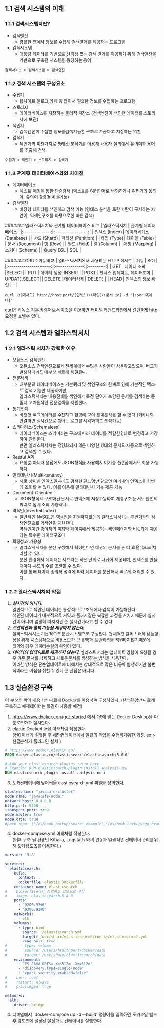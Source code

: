 ## 1.1 검색 시스템의 이해

### 1.1.1 검색시스템이란?
- 검색엔진
  - 광활한 웹에서 정보를 수집해 검색결과를 제공하는 프로그램
- 검색시스템
  - 대용량 데이터를 기반으로 신뢰성 있는 검색 결과를 제공하기 위해 검색엔진을 기반으로 구축된 시스템을 통칭하는 용어
~~~
검색서비스 > 검색시스템 > 검색엔진
~~~

### 1.1.2 검색 시스템의 구성요소
- 수집기
  - 웹사이트,블로그,카페 등 웹이서 필요한 정보를 수집하는 프로그램
- 스토리지
  - 데이터베이스를 저장하는 물리적 저장소 (검색엔진이 색인한 데이터를 스토리지에 보관)
- 색인기
  - 검색엔진이 수집한 정보를검색가능한 구조로 가공하고 저장하는 역할
- 검색기
  - 색인기와 마찬가지로 형태소 분석기를 이용해 사용자 질의에서 유의미한 용어를 추출해 검색

~~~
수집기 > 색인기 > 스토리지 > 검색기
~~~

### 1.1.3 관계형 데이터베이스와의 차이점
- 데이터베이스
  - 텍스트 매칭을 통한 단순검색 (텍스트를 여러단어로 변형하거나 여러개의 동의어, 유의어 활용검색 불가능)
- 검색엔진
  - 비정형 데이터를 색인하고 검색 가능 (형태소 분석을 토한 사람이 구사하는 자연어, 역색인구조를 바탕으로한 빠른 검색)


####### 엘라스틱서치와 관계형 데이터배이스 비교
|     엘라스틱서치     |    관계형 데이터베이스     |
|:--------------:|:-----------------:|
|  인덱스 (Index)   | 데이터베이스 (Database) |
|   샤드 (Shard)   |  파티션 (Partition)  |
|   타입 (Type)    |    테이블 (Table)    |
| 문서 (Document)  |      행 (Row)      |
|   필드 (Field)   |    열 (Column)     |
|  매핑 (Mapping)  |   스키마 (Schema)    |
|   Query DSL    |        SQL        |

####### CRUD 기능비교
| 엘라스틱서치에서 사용하는 HTTP 메서드 |       기능        | SQL|
|:----------------------:|:---------------:|:---------:|
|          GET           |     데이터 조회      |SELECT|
|          PUT           |     데이터 생성      |INSERT|
|          POST          | 인덱스 업데이트, 데이터조회 | UPDATE,SELECT|
|         DELETE         |      데이터삭제      |  DELETE  |
|          HEAD          |   인덱스의 정보 확인    |  -  |


    curl -X(메서드) http://host:port/(인덱스)/(타입)/(문서 id) -d '{json 데이터}'
curl은 리녹스 기본 명령어로서 이것을 이용하면 터미널 커맨드라인에서 간단하게 http요청을 보낼수 있다.  

## 1.2 검색 시스템과 엘라스틱서치

### 1.2.1 엘라스틱 서치가 강력한 이유
- 오픈소스 검색엔진
  - 오픈소스 검색엔진으로서 전세계에서 수많은 사람들이 사용하고있으며, 버그가 발생하더라도 대부분 빠르게 해결된다.
- 전문검색
  - 대부분의 데이터베이스는 기본쿼리 및 색인구조의 한계로 인해 기본적인 텍스트 검색 기능만 제공하지만,  
  엘라스틱서치는 내용전체를 색인해서 특정 단어가 포함된 문서를 검색하는 등 좀더 고차원적인 전문검색을 지원한다.
- 통계분석
  - 비정형 로그데이터를 수집하고 한곳에 모아 통계분석을 할 수 있다 (키바나와 연결하면 실시간으로 쌓이는 로그를 시각화하고 분석가능)
- 스키마리스(Schemaless)
  - 데이터베이스는 스키마라는 구조에 따라 데이터를 적합한형태로 변경하고 저장하여 관리한다.  
  반면 엘라스틱서치는 정형화되지 않은 다양한 형태의 문서도 자동으로 색인하고 검색할 수 있다.
- Restful API
  - 요청뿐 아니라 응답에도 JSON형식을 사용해서 이기종 플랫폼에서도 이용 가능하다.
- 멀티테넌시(Multi-tenancy)
  - 서로 상이한 인덱스일지라도 검색한 필드명만 같으면 여러개의 인덱스를 한번에 조회할 수 있다. 이를 이용해 멀티테넌시 기능 제공 가능  
- Document-Oriented
  - JSON형식의 구조화된 문서로 인덱스에 저장가능하여 계층구조 문서도 한번의 쿼리로 쉽게 조회 가능하다.
- 역색인(Inverted Index)
  - 일반적인 NoSQL은 역색인을 지원하지않는데 엘라스틱서치는 루씬기반의 검색엔진으로 역색인을 지원한다.  
  역색인이란 종이책의 마지막 페이지에서 제공하는 색인페이지와 비슷하게 제공되는 특수한 데이터구조다
- 확장성과 가용성
  - 엘라스틱서치를 분산 구성해서 확장한다면 대량의 문서를 좀 더 효율적으로 처리할 수 있다.  
  분산 환경에서 데이터는 샤드라는 작은 단위로 나뉘어 제공되며, 인덱스를 만들때마다 샤드의 수를 조절할 수 있다.  
  이를 통해 데이터 종류와 성격에 따라 데이터를 분산해서 빠르게 처리할 수 있다.
  
### 1.2.2 엘라스틱서치의 약점
1. ***실시간이 아니다.***  
일반적으로 색인된 데이터는 통상적으로 1초뒤에나 검색이 가능해진다.  
색인된 데이터가 내부적으로 커밋과 플러시같은 복잡한 과정을 거치기때문에 실시간이 아니며 엄밀히 따지자면 준 실시간이라고 할 수 있다.
2. ***트랜잭션과 롤백 기능을 제공하지 않는다.***  
엘라스틱서치는 기본적으로 분산시스템으로 구성된다. 전체적인 클러스터의 성능향상을 위해 시스템적으로 비용소모가 큰 롤백과 트랜잭션을 지원하지않기때문에  
최악의 경우 데이터손실의 위험이 있다.
3. ***데이터의 업데이트를 제공하지 않는다.***
엘라스틱서치는 업데이트 명령이 요청될 경우 기존 문서를 삭제하고 새로운문서를 생성하는 방식을 사용한다.  
이러한 방식은 단순업데이트에 비해서는 상대적으로 많은 비용이 발생하지만 불변적이라는 이점을 취할수 있어 큰 단점은 아니다.

## 1.3 실습환경 구축
이 부분은 책의 내용과는 다르게 Docker를 이용하여 구성하였다. (실습환경만 다르게 구축하고 예제데이터는 똑같이 사용할 예정)
1. https://www.docker.com/get-started 에서 OS에 맞는 Docker Desktop을 다운로드하고 설치한다.
2. elastic.Dockerfile을 아래처럼 작성한다.  
   (컨테이너가 실행된 후 해당컨테이너에서 일련의 작업을 수행하기위한 과정. ex > 한글분석기 플러그인 설치 )
~~~dockerfile
# https://www.docker.elastic.co/
FROM docker.elastic.co/elasticsearch/elasticsearch:8.0.0

# Add your elasticsearch plugins setup here
# Example: RUN elasticsearch-plugin install analysis-icu
RUN elasticsearch-plugin install analysis-nori

~~~
3. 도커컨테이너에 덮어씌울 elasticsearch.yml 파일을 정의한다.
~~~yaml
cluster.name: "javacafe-cluster"
node.name: "javacafe-node1"
network.host: 0.0.0.0
http.port: 9200
transport.port: 9300
node.master: true
node.data: true
#path.repo: ["/es/book_backup/search_example","/es/book_backup/agg_example"]

~~~
4. docker-compose.yml 아래처럼 작성한다.  
   (이후 구축 될 환경인 Kibana, Logstash 와의 연동과 일괄적인 컨테이너 관리를위해 도커컴포즈를 이용한다.)
~~~yaml
version: '3.8'

services:
  elasticsearch:
    build:
      context: .
      dockerfile: elastic.Dockerfile
    container_name: elasticsearch
#    Dockerfile에서 정의하고 있으므로 주석
#    image: elasticsearch:6.4.3
    ports:
      - "9200:9200"
      - "9300:9300"
    networks:
      - elk
    volumes:
      - type: bind
        source: ./elasticsearch.yml
        target: /usr/share/elasticsearch/config/elasticsearch.yml
        read_only: true
#      - type: volume
#        source: /Users/healthport/docker/data
#        target: /usr/share/elasticsearch/data
    environment:
      - "ES_JAVA_OPTS=-Xms512m -Xmx512m"
      - "discovery.type=single-node"
      - "xpack.security.enabled=false"
#    user: root
#    restart: always
#    privileged: true

networks:
  elk:
    driver: bridge
~~~

4. 터미널에서 \'docker-compose up -d --build\' 명령어를 입력하면 도커파일 빌드 후 컴포즈에 설정된 설정대로 컨테이너를 실행한다.